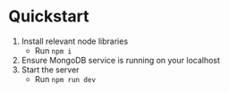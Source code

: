 # Quickstart

1. Install relevant node libraries
   - Run `npm i`
2. Ensure MongoDB service is running on your localhost
3. Start the server
   - Run `npm run dev`
